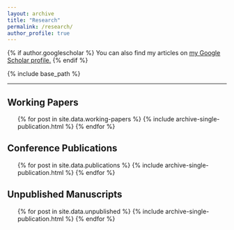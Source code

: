 ```yaml
---
layout: archive
title: "Research"
permalink: /research/
author_profile: true
---
```


{% if author.googlescholar %}
  You can also find my articles on <u><a href="{{author.googlescholar}}">my Google Scholar profile</a>.</u>
{% endif %}

{% include base_path %}

---

## Working Papers
<ul>
{% for post in site.data.working-papers %}
  {% include archive-single-publication.html %}
{% endfor %}
</ul>

## Conference Publications
<ul>
{% for post in site.data.publications %}
  {% include archive-single-publication.html %}
{% endfor %}
</ul>

## Unpublished Manuscripts

<ul>
{% for post in site.data.unpublished %}
  {% include archive-single-publication.html %}
{% endfor %}
</ul>
